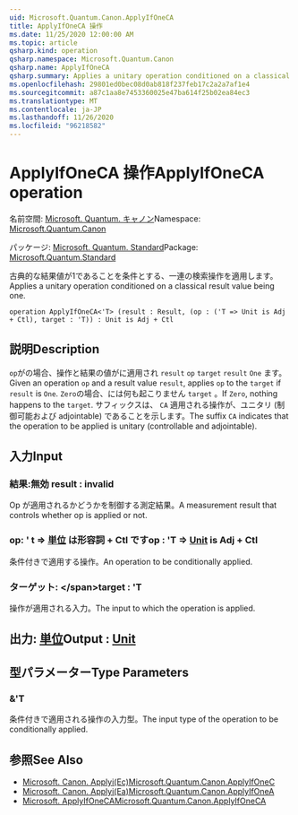 ```yaml
---
uid: Microsoft.Quantum.Canon.ApplyIfOneCA
title: ApplyIfOneCA 操作
ms.date: 11/25/2020 12:00:00 AM
ms.topic: article
qsharp.kind: operation
qsharp.namespace: Microsoft.Quantum.Canon
qsharp.name: ApplyIfOneCA
qsharp.summary: Applies a unitary operation conditioned on a classical result value being one.
ms.openlocfilehash: 29801ed0bec08d0ab818f237feb17c2a2a7af1e4
ms.sourcegitcommit: a87c1aa8e7453360025e47ba614f25b02ea84ec3
ms.translationtype: MT
ms.contentlocale: ja-JP
ms.lasthandoff: 11/26/2020
ms.locfileid: "96218582"
---
```

# <a name="applyifoneca-operation"></a><span data-ttu-id="c0061-102">ApplyIfOneCA 操作</span><span class="sxs-lookup"><span data-stu-id="c0061-102">ApplyIfOneCA operation</span></span>

<span data-ttu-id="c0061-103">名前空間: [Microsoft. Quantum. キャノン](xref:Microsoft.Quantum.Canon)</span><span class="sxs-lookup"><span data-stu-id="c0061-103">Namespace: [Microsoft.Quantum.Canon](xref:Microsoft.Quantum.Canon)</span></span>

<span data-ttu-id="c0061-104">パッケージ: [Microsoft. Quantum. Standard](https://nuget.org/packages/Microsoft.Quantum.Standard)</span><span class="sxs-lookup"><span data-stu-id="c0061-104">Package: [Microsoft.Quantum.Standard](https://nuget.org/packages/Microsoft.Quantum.Standard)</span></span>


<span data-ttu-id="c0061-105">古典的な結果値が1であることを条件とする、一連の検索操作を適用します。</span><span class="sxs-lookup"><span data-stu-id="c0061-105">Applies a unitary operation conditioned on a classical result value being one.</span></span>

```qsharp
operation ApplyIfOneCA<'T> (result : Result, (op : ('T => Unit is Adj + Ctl), target : 'T)) : Unit is Adj + Ctl
```


## <a name="description"></a><span data-ttu-id="c0061-106">説明</span><span class="sxs-lookup"><span data-stu-id="c0061-106">Description</span></span>

<span data-ttu-id="c0061-107">`op`がの場合、操作と結果の値がに適用され `result` `op` `target` `result` `One` ます。</span><span class="sxs-lookup"><span data-stu-id="c0061-107">Given an operation `op` and a result value `result`, applies `op` to the `target` if `result` is `One`.</span></span> <span data-ttu-id="c0061-108">`Zero`の場合、には何も起こりません `target` 。</span><span class="sxs-lookup"><span data-stu-id="c0061-108">If `Zero`, nothing happens to the `target`.</span></span>
<span data-ttu-id="c0061-109">サフィックスは、 `CA` 適用される操作が、ユニタリ (制御可能および adjointable) であることを示します。</span><span class="sxs-lookup"><span data-stu-id="c0061-109">The suffix `CA` indicates that the operation to be applied is unitary (controllable and adjointable).</span></span>

## <a name="input"></a><span data-ttu-id="c0061-110">入力</span><span class="sxs-lookup"><span data-stu-id="c0061-110">Input</span></span>

### <a name="result--__invalidresult__"></a><span data-ttu-id="c0061-111">結果:__無効 <Result>__</span><span class="sxs-lookup"><span data-stu-id="c0061-111">result : __invalid<Result>__</span></span>

<span data-ttu-id="c0061-112">Op が適用されるかどうかを制御する測定結果。</span><span class="sxs-lookup"><span data-stu-id="c0061-112">A measurement result that controls whether op is applied or not.</span></span>


### <a name="op--t--unit--is-adj--ctl"></a><span data-ttu-id="c0061-113">op: ' t => [単位](xref:microsoft.quantum.lang-ref.unit)  は形容詞 + Ctl です</span><span class="sxs-lookup"><span data-stu-id="c0061-113">op : 'T => [Unit](xref:microsoft.quantum.lang-ref.unit)  is Adj + Ctl</span></span>

<span data-ttu-id="c0061-114">条件付きで適用する操作。</span><span class="sxs-lookup"><span data-stu-id="c0061-114">An operation to be conditionally applied.</span></span>


### <a name="target--t"></a><span data-ttu-id="c0061-115">ターゲット: \</span><span class="sxs-lookup"><span data-stu-id="c0061-115">target : 'T</span></span>

<span data-ttu-id="c0061-116">操作が適用される入力。</span><span class="sxs-lookup"><span data-stu-id="c0061-116">The input to which the operation is applied.</span></span>



## <a name="output--unit"></a><span data-ttu-id="c0061-117">出力: [単位](xref:microsoft.quantum.lang-ref.unit)</span><span class="sxs-lookup"><span data-stu-id="c0061-117">Output : [Unit](xref:microsoft.quantum.lang-ref.unit)</span></span>



## <a name="type-parameters"></a><span data-ttu-id="c0061-118">型パラメーター</span><span class="sxs-lookup"><span data-stu-id="c0061-118">Type Parameters</span></span>

### <a name="t"></a><span data-ttu-id="c0061-119">&</span><span class="sxs-lookup"><span data-stu-id="c0061-119">'T</span></span>

<span data-ttu-id="c0061-120">条件付きで適用される操作の入力型。</span><span class="sxs-lookup"><span data-stu-id="c0061-120">The input type of the operation to be conditionally applied.</span></span>

## <a name="see-also"></a><span data-ttu-id="c0061-121">参照</span><span class="sxs-lookup"><span data-stu-id="c0061-121">See Also</span></span>

- [<span data-ttu-id="c0061-122">Microsoft. Canon. Applyi(Ec)</span><span class="sxs-lookup"><span data-stu-id="c0061-122">Microsoft.Quantum.Canon.ApplyIfOneC</span></span>](xref:Microsoft.Quantum.Canon.ApplyIfOneC)
- [<span data-ttu-id="c0061-123">Microsoft. Canon. Applyi(Ea)</span><span class="sxs-lookup"><span data-stu-id="c0061-123">Microsoft.Quantum.Canon.ApplyIfOneA</span></span>](xref:Microsoft.Quantum.Canon.ApplyIfOneA)
- [<span data-ttu-id="c0061-124">Microsoft. ApplyIfOneCA</span><span class="sxs-lookup"><span data-stu-id="c0061-124">Microsoft.Quantum.Canon.ApplyIfOneCA</span></span>](xref:Microsoft.Quantum.Canon.ApplyIfOneCA)